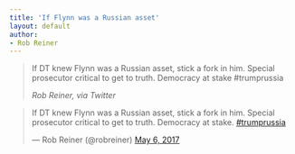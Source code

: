 ```yaml
---
title: 'If Flynn was a Russian asset'
layout: default
author:
- Rob Reiner
---
```


> If DT knew Flynn was a Russian asset, stick a fork in him. Special prosecutor critical to get to truth. Democracy at stake #trumprussia
>
> <cite>Rob Reiner, via Twitter</cite>

<blockquote class="twitter-tweet"><p lang="en" dir="ltr">If DT knew Flynn was a Russian asset, stick a fork in him. Special prosecutor critical to get to truth. Democracy at stake. <a href="https://twitter.com/hashtag/trumprussia?src=hash&amp;ref_src=twsrc%5Etfw">#trumprussia</a></p>&mdash; Rob Reiner (@robreiner) <a href="https://twitter.com/robreiner/status/860870265982468096?ref_src=twsrc%5Etfw">May 6, 2017</a></blockquote> <script async src="https://platform.twitter.com/widgets.js" charset="utf-8"></script>
